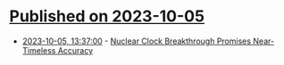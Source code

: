 # [Published on 2023-10-05](index.md)

* [2023-10-05, 13:37:00](https://soylentnews.org/article.pl?sid=23/10/05/0229210&from=rss) - [Nuclear Clock Breakthrough Promises Near-Timeless Accuracy](https://soylentnews.org/article.pl?sid=23/10/05/0229210&from=rss)
